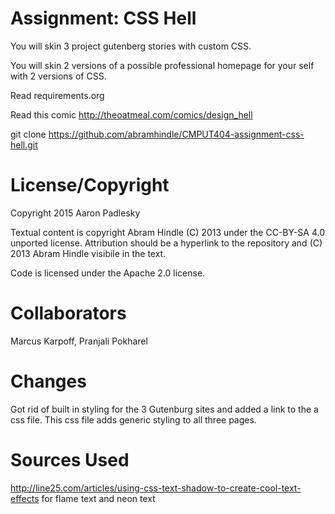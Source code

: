 Assignment: CSS Hell
====================

You will skin 3 project gutenberg stories with custom CSS.

You will skin 2 versions of a possible professional homepage for your
self with 2 versions of CSS.

Read requirements.org

Read this comic http://theoatmeal.com/comics/design_hell

git clone https://github.com/abramhindle/CMPUT404-assignment-css-hell.git

License/Copyright
=================
Copyright 2015 Aaron Padlesky

Textual content is copyright Abram Hindle (C) 2013 under the CC-BY-SA
4.0 unported license. Attribution should be a hyperlink to the
repository and (C) 2013 Abram Hindle visibile in the text.

Code is licensed under the Apache 2.0 license.

Collaborators
=============
Marcus Karpoff, Pranjali Pokharel

Changes
=======
Got rid of built in styling for the 3 Gutenburg sites and added a link to 
the a css file. This css file adds generic styling to all three pages.

Sources Used
============
http://line25.com/articles/using-css-text-shadow-to-create-cool-text-effects 
for flame text and neon text
